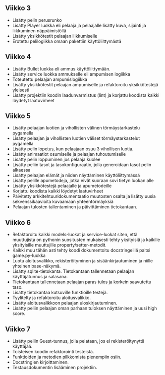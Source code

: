## Viikko 3

- Lisätty pelin perusrunko
- Lisätty Player luokka eli pelaaja ja pelaajalle lisätty kuva, sijainti ja liikkuminen
näppäimistöllä
- Lisätty yksikkötestit pelaajan liikkumiselle
- Erotettu pelilogiikka omaan pakettiin käyttöliittymästä

## Viikko 4 

- Lisätty Bullet luokka eli ammus käyttöliittymään. 
- Lisätty service luokka ammukselle eli ampumisen logiikka 
- Toteutettu pelaajan ampumislogiikka
- Lisätty yksikkötestit pelaajan ampumiselle ja refaktoroitu yksikkötestejä yleisesti 
- Lisätty projektiin koodin laadunvarmistus (lint) ja korjattu koodista kaikki löydetyt laatuvirheet

## Viikko 5 

- Lisätty pelaajan luotien ja vihollisten välinen törmäystarkastelu pygamella
- Lisätty pelaajan ja vihollisten luotien väliset törmäystarkastelut pygamella
- Lisätty pelin lopetus, kun pelaajaan osuu 3 vihollisen luotia. 
- Lisätty animaatiot osumiselle ja pelaajan tuhoutumiselle
- Lisätty pelin loppuminen jos pelaaja kuolee
- Lisätty peliin tasot ja tasokonfiguraatio, jolla generoidaan tasot pelin alkaessa
- Lisätty pelaajan elämät ja niiden näyttäminen käyttöliittymässä
- Lisätty pelille apumetodeja, jotka eivät suoraan sovi tietyn luokan alle
- Lisätty yksikkötestejä pelaajalle ja apumetodeille 
- Korjattu koodista kaikki löydetyt laatuvirheet
- Päivitetty arkkitehtuuridokumentaatio muutosten osalta ja lisätty uusia sekvenssikaavioita kuvaamaan yhteentörmäyksiä
- Pelaajan tulosten tallentaminen ja päivittäminen tietokantaan.

## Viikko 6 

- Refaktoroitu kaikki models-luokat ja service-luokat siten, että muuttujista on pythonin suositusten mukaisesti tehty yksityisiä ja kaikille yksityisille muuttujille property/setter-metodit. 
- Kaikki muu tähän asti tehty koodi dokumentoitu docstringeillä paitsi game.py-luokka
- Luotu aloitusvalikko, rekisteröityminen ja sisäänkirjautuminen ja niille yhteinen base-näkymä.  
- Lisätty sqlite-tietokanta. Tietokantaan tallennetaan pelaajan käyttäjätunnus ja salasana.
- Tietokantaan tallennetaan pelaajan paras tulos ja korkein saavutettu taso. 
- Lisätty tietokantaa kutsuville funktioille testejä.
- Tyylitelty ja refaktoroitu aloitusvalikko.  
- Lisätty aloitusvalikkoon pelaajan uloskirjautuminen. 
- Lisätty peliin pelaajan oman parhaan tuloksen näyttäminen ja uusi high score. 

## Viikko 7 

- Lisätty peliin Guest-tunnus, jolla pelataan, jos ei rekisteröitynyttä käyttäjää.
- Toisteisen koodin refaktorointi testeistä. 
- Funktioiden ja metodien pilkkomista pienempiin osiin.
- Docstringien kirjoittaminen.
- Testausdokumentin lisääminen projektiin. 
